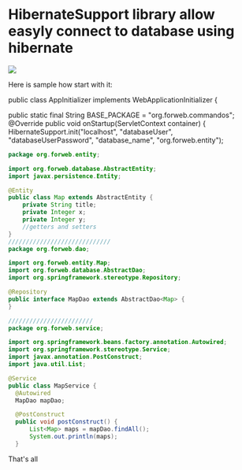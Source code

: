 # HibernateSupport library allow easyly connect to database using hibernate

[![](https://jitpack.io/v/degr/HibernateSupport.svg)](https://jitpack.io/#degr/HibernateSupport)

Here is sample how start with it:

public class AppInitializer implements WebApplicationInitializer {

public static final String BASE_PACKAGE = "org.forweb.commandos";
  @Override
  public void onStartup(ServletContext container) {
    HibernateSupport.init("localhost", "databaseUser", "databaseUserPassword", "database_name", "org.forweb.entity");
    
    
```java
package org.forweb.entity;

import org.forweb.database.AbstractEntity;
import javax.persistence.Entity;

@Entity
public class Map extends AbstractEntity {
    private String title;
    private Integer x;
    private Integer y;
    //getters and setters
}
/////////////////////////////
package org.forweb.dao;

import org.forweb.entity.Map;
import org.forweb.database.AbstractDao;
import org.springframework.stereotype.Repository;

@Repository
public interface MapDao extends AbstractDao<Map> {
}

////////////////////////
package org.forweb.service;

import org.springframework.beans.factory.annotation.Autowired;
import org.springframework.stereotype.Service;
import javax.annotation.PostConstruct;
import java.util.List;

@Service
public class MapService {
  @Autowired
  MapDao mapDao;

  @PostConstruct
  public void postConstruct() {
      List<Map> maps = mapDao.findAll();
      System.out.println(maps);
  }
```
That's all
